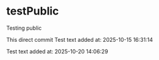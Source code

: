 # testPublic
Testing public

This direct commit
Test text added at: 2025-10-15 16:31:14

Test text added at: 2025-10-20 14:06:29
